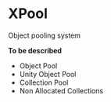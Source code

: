 # XPool
 Object pooling system

**To be described**
- Object Pool
- Unity Object Pool
- Collection Pool
- Non Allocated Collections
